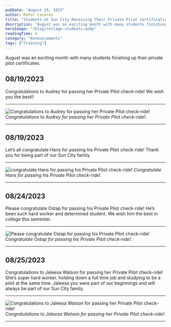 ```yaml
---
pubDate: "August 25, 2023"
author: Mafer Caceres
title: "Students at Sun City Receiving Their Private Pilot Certification"
description: "August was an exciting month with many students finishing up their private pilot certificates."
heroImage: "/blog/collage-students.webp"
readingTime: 4
category: "Announcements"
tags: ["Training"]
---
```


August was an exciting month with many students finishing up their private pilot certificates.

## 08/19/2023

Congratulations to Audrey for passing her Private Pilot check-ride! We wish you the best!!

---

![Congratulations to Audrey for passing her Private Pilot check-ride!](/blog/Checkride-Audrey-2-rotated2.webp)
_Congratulations to Audrey for passing her Private Pilot check-ride!._

---

## 08/19/2023

Let’s all congratulate Hans for passing his Private Pilot check-ride! Thank you for being part of our Sun City family.

---

![congratulate Hans for passing his Private Pilot check-ride!](/blog/Checkride-Hans-2-rotated.webp)
_Congratulate Hans for passing his Private Pilot check-ride!._

---

## 08/24/2023

Please congratulate Ostap for passing his Private Pilot check-ride! He’s been such hard worker and determined student. We wish him the best in college this semester.

---

![Please congratulate Ostap for passing his Private Pilot check-ride!](/blog/Ostap-checkride.jpg)
_Congratulate Ostap for passing his Private Pilot check-ride!._

---

## 08/25/2023

Congratulations to Jaleesa Watson for passing her Private Pilot check-ride! She’s super hard worker, holding down a full time job and studying to be a pilot at the same time. Jaleesa you were part of our beginnings and will always be part of our Sun City family.

---

![Congratulations to Jaleesa Watson for passing her Private Pilot check-ride!](/blog/Jaleesa-checkride.webp)
_Congratulations to Jaleesa Watson for passing her Private Pilot check-ride!._

---
